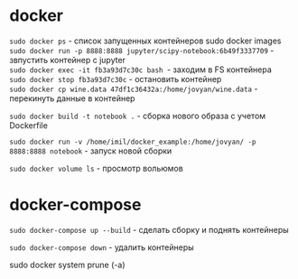 # docker
`sudo docker ps` - список запущенных контейнеров 
sudo docker images  
`sudo docker run -p 8888:8888 jupyter/scipy-notebook:6b49f3337709` - звпустить контейнер с jupyter   
`sudo docker exec -it fb3a93d7c30c bash `- заходим в FS контейнера   
`sudo docker stop fb3a93d7c30c` - остановить контейнер   
`sudo docker cp wine.data 47df1c36432a:/home/jovyan/wine.data` - перекинуть данные в контейнер  

`sudo docker build -t notebook .` - сборка нового образа с учетом Dockerfile

`sudo docker run -v /home/imil/docker_example:/home/jovyan/ -p 8888:8888 notebook` - запуск новой сборки

`sudo docker volume ls` - просмотр вольюмов

# docker-compose
`sudo docker-compose up --build` - сделать сборку и поднять контейнеры

`sudo docker-compose down` - удалить контейнеры


sudo docker system prune (-a)
